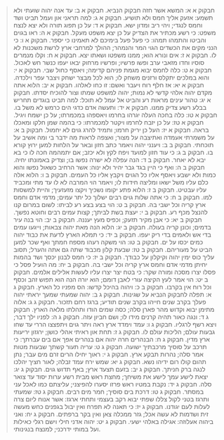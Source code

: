 > חבקוק א א: המשא אשר חזה חבקוק הנביא.
> חבקוק א ב: עד אנה יהוה שועתי ולא תשמע:  אזעק אליך חמס ולא תושיע.
> חבקוק א ג: למה תראני און ועמל תביט ושד וחמס לנגדי; ויהי ריב ומדון ישא.
> חבקוק א ד: על כן תפוג תורה ולא יצא לנצח משפט:  כי רשע מכתיר את הצדיק על כן יצא משפט מעקל.
> חבקוק א ה: ראו בגוים והביטו והתמהו תמהו:  כי פעל פעל בימיכם לא תאמינו כי יספר.
> חבקוק א ו: כי הנני מקים את הכשדים הגוי המר והנמהר; ההולך למרחבי ארץ לרשת משכנות לא לו.
> חבקוק א ז: אים ונורא הוא; ממנו משפטו ושאתו יצא.
> חבקוק א ח: וקלו מנמרים סוסיו וחדו מזאבי ערב ופשו פרשיו; ופרשיו מרחוק יבאו יעפו כנשר חש לאכול.
> חבקוק א ט: כלה לחמס יבוא מגמת פניהם קדימה; ויאסף כחול שבי.
> חבקוק א י: והוא במלכים יתקלס ורזנים משחק לו; הוא לכל מבצר ישחק ויצבר עפר וילכדה.
> חבקוק א יא: אז חלף רוח ויעבר ואשם:  זו כחו לאלהו.
> חבקוק א יב: הלוא אתה מקדם יהוה אלהי קדשי לא נמות; יהוה למשפט שמתו וצור להוכיח יסדתו.
> חבקוק א יג: טהור עינים מראות רע והביט אל עמל לא תוכל:  למה תביט בוגדים תחריש בבלע רשע צדיק ממנו.
> חבקוק א יד: ותעשה אדם כדגי הים כרמש לא משל בו.
> חבקוק א טו: כלה בחכה העלה יגרהו בחרמו ויאספהו במכמרתו; על כן ישמח ויגיל.
> חבקוק א טז: על כן יזבח לחרמו ויקטר למכמרתו:  כי בהמה שמן חלקו ומאכלו בראה.
> חבקוק א יז: העל כן יריק חרמו; ותמיד להרג גוים לא יחמול.
> חבקוק ב א: על משמרתי אעמדה ואתיצבה על מצור; ואצפה לראות מה ידבר בי ומה אשיב על תוכחתי.
> חבקוק ב ב: ויענני יהוה ויאמר כתב חזון ובאר על הלחות למען ירוץ קורא בו.
> חבקוק ב ג: כי עוד חזון למועד ויפח לקץ ולא יכזב; אם יתמהמה חכה לו כי בא יבא לא יאחר.
> חבקוק ב ד: הנה עפלה לא ישרה נפשו בו; וצדיק באמונתו יחיה.
> חבקוק ב ה: ואף כי היין בגד גבר יהיר ולא ינוה:  אשר הרחיב כשאול נפשו והוא כמות ולא ישבע ויאסף אליו כל הגוים ויקבץ אליו כל העמים.
> חבקוק ב ו: הלוא אלה כלם עליו משל ישאו ומליצה חידות לו; ויאמר הוי המרבה לא לו עד מתי ומכביד עליו עבטיט.
> חבקוק ב ז: הלוא פתע יקומו נשכיך ויקצו מזעזעיך; והיית למשסות למו.
> חבקוק ב ח: כי אתה שלות גוים רבים ישלוך כל יתר עמים; מדמי אדם וחמס ארץ קריה וכל ישבי בה.
> חבקוק ב ט: הוי בצע בצע רע לביתו:  לשום במרום קנו להנצל מכף רע.
> חבקוק ב י: יעצת בשת לביתך; קצות עמים רבים וחוטא נפשך.
> חבקוק ב יא: כי אבן מקיר תזעק; וכפיס מעץ יעננה.
> חבקוק ב יב: הוי בנה עיר בדמים; וכונן קריה בעולה.
> חבקוק ב יג: הלוא הנה מאת יהוה צבאות; וייגעו עמים בדי אש ולאמים בדי ריק יעפו.
> חבקוק ב יד: כי תמלא הארץ לדעת את כבוד יהוה כמים יכסו על ים.
> חבקוק ב טו: הוי משקה רעהו מספח חמתך ואף שכר למען הביט על מעוריהם.
> חבקוק ב טז: שבעת קלון מכבוד שתה גם אתה והערל; תסוב עליך כוס ימין יהוה וקיקלון על כבודך.
> חבקוק ב יז: כי חמס לבנון יכסך ושד בהמות יחיתן מדמי אדם וחמס ארץ קריה וכל ישבי בה.
> חבקוק ב יח: מה הועיל פסל כי פסלו יצרו מסכה ומורה שקר:  כי בטח יצר יצרו עליו לעשות אלילים אלמים.
> חבקוק ב יט: הוי אמר לעץ הקיצה עורי לאבן דומם; הוא יורה הנה הוא תפוש זהב וכסף וכל רוח אין בקרבו.
> חבקוק ב כ: ויהוה בהיכל קדשו:  הס מפניו כל הארץ.
> חבקוק ג א: תפלה לחבקוק הנביא על שגינות.
> חבקוק ג ב: יהוה שמעתי שמעך יראתי יהוה פעלך בקרב שנים חייהו בקרב שנים תודיע; ברגז רחם תזכור.
> חבקוק ג ג: אלוה מתימן יבוא וקדוש מהר פארן סלה; כסה שמים הודו ותהלתו מלאה הארץ.
> חבקוק ג ד: ונגה כאור תהיה קרנים מידו לו; ושם חביון עזה.
> חבקוק ג ה: לפניו ילך דבר; ויצא רשף לרגליו.
> חבקוק ג ו: עמד וימדד ארץ ראה ויתר גוים ויתפצצו הררי עד שחו גבעות עולם; הליכות עולם לו.
> חבקוק ג ז: תחת און ראיתי אהלי כושן; ירגזון יריעות ארץ מדין.
> חבקוק ג ח: הבנהרים חרה יהוה אם בנהרים אפך אם בים עברתך:  כי תרכב על סוסיך מרכבתיך ישועה.
> חבקוק ג ט: עריה תעור קשתך שבעות מטות אמר סלה; נהרות תבקע ארץ.
> חבקוק ג י: ראוך יחילו הרים זרם מים עבר; נתן תהום קולו רום ידיהו נשא.
> חבקוק ג יא: שמש ירח עמד זבלה; לאור חציך יהלכו לנגה ברק חניתך.
> חבקוק ג יב: בזעם תצעד ארץ; באף תדוש גוים.
> חבקוק ג יג: יצאת לישע עמך לישע את משיחך; מחצת ראש מבית רשע ערות יסוד עד צואר סלה.
> חבקוק ג יד: נקבת במטיו ראש פרזו יסערו להפיצני; עליצתם כמו לאכל עני במסתר.
> חבקוק ג טו: דרכת בים סוסיך; חמר מים רבים.
> חבקוק ג טז: שמעתי ותרגז בטני לקול צללו שפתי יבוא רקב בעצמי ותחתי ארגז:  אשר אנוח ליום צרה לעלות לעם יגודנו.
> חבקוק ג יז: כי תאנה לא תפרח ואין יבול בגפנים כחש מעשה זית ושדמות לא עשה אכל; גזר ממכלה צאן ואין בקר ברפתים.
> חבקוק ג יח: ואני ביהוה אעלוזה:  אגילה באלהי ישעי.
> חבקוק ג יט: יהוה אדני חילי וישם רגלי כאילות ועל במותי ידרכני; למנצח בנגינותי.
